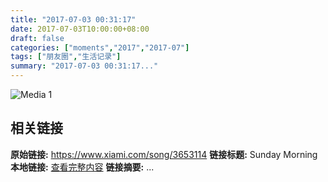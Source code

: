 ```yaml
---
title: "2017-07-03 00:31:17"
date: 2017-07-03T10:00:00+08:00
draft: false
categories: ["moments","2017","2017-07"]
tags: ["朋友圈","生活记录"]
summary: "2017-07-03 00:31:17..."
---
```


![Media 1](/Moments/photos/2017-07-03/201707030031170.jpg)

## 相关链接

**原始链接:** https://www.xiami.com/song/3653114
**链接标题:** Sunday Morning
**本地链接:** [查看完整内容](/link_content/2017/07/2017-07-03/link_content/)
**链接摘要:** ...

